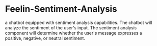 # Feelin-Sentiment-Analysis
a chatbot equipped with sentiment analysis capabilities. The chatbot will analyze the  sentiment of the user's input. The sentiment analysis component will determine whether the  user's message expresses a positive, negative, or neutral sentiment.
